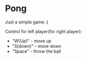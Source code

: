 # Pong

Just a simple game :)

Control for left player(for right player):
  + "W(Up)" - move up
  + "S(down)" - move down
  + "Space" - throw the ball
